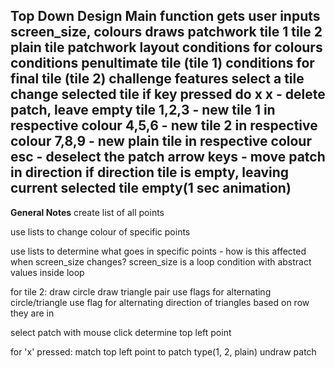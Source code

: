 **Top Down Design**
Main function
	gets user inputs
		screen_size, colours
	draws patchwork
		tile 1
		tile 2
		plain tile
		patchwork layout
			conditions for colours
			conditions penultimate tile (tile 1)
			conditions for final tile (tile 2)
	challenge features
		select a tile
		change selected tile
			if key pressed do x
				x - delete patch, leave empty tile
				1,2,3 - new tile 1 in respective colour
				4,5,6 - new tile 2 in respective colour
				7,8,9 - new plain tile in respective colour
				esc - deselect the patch
				arrow keys - move patch in direction if direction tile is empty, leaving current selected tile empty(1 sec animation)
----
**General Notes**
create list of all points

use lists to change colour of specific points

use lists to determine what goes in specific points - how is this affected when screen_size changes? screen_size is a loop condition with abstract values inside loop

for tile 2:
	draw circle
	draw triangle pair
	use flags for alternating circle/triangle
	use flag for alternating direction of triangles based on row they are in

select patch with mouse click
determine top left point

for 'x' pressed:
	match top left point to patch type(1, 2, plain)
	undraw patch